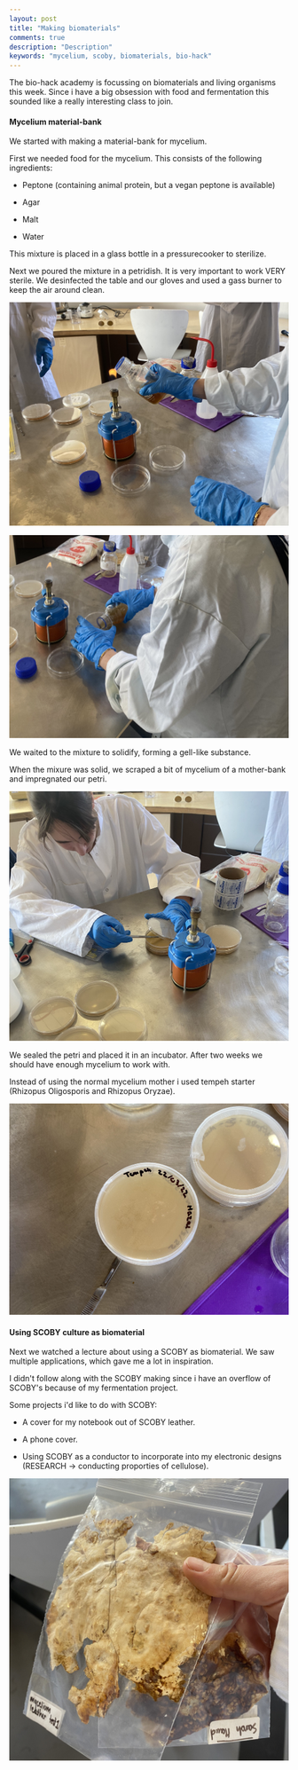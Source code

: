 ```yaml
---
layout: post
title: "Making biomaterials"
comments: true
description: "Description"
keywords: "mycelium, scoby, biomaterials, bio-hack"
---
```


The bio-hack academy is focussing on biomaterials and living organisms this week. Since i have a big obsession with food and fermentation this sounded like a really interesting class to join. 

#### Mycelium material-bank

We started with making a material-bank for mycelium. 

First we needed food for the mycelium. This consists of the following ingredients:

- Peptone (containing animal protein, but a vegan peptone is available)

- Agar

- Malt

- Water

This mixture is placed in a glass bottle in a pressurecooker to sterilize. 

Next we poured the mixture in a petridish. It is very important to work VERY sterile. We desinfected the table and our gloves and used a gass burner to keep the air around clean. 

![Bio01](/assets/images/2022-03-22-biomaterials/bio01.jpg) 

![Bio02](/assets/images/2022-03-22-biomaterials/bio02.jpg) 

We waited to the mixture to solidify, forming a gell-like substance. 

When the mixure was solid, we scraped a bit of mycelium of a mother-bank and impregnated our petri. 

![Bio03](/assets/images/2022-03-22-biomaterials/bio03.jpg) 

We sealed the petri and placed it in an incubator. After two weeks we should have enough mycelium to work with. 

Instead of using the normal mycelium mother i used tempeh starter (Rhizopus Oligosporis and Rhizopus Oryzae).

![Bio04](/assets/images/2022-03-22-biomaterials/bio04.jpg) 

#### Using SCOBY culture as biomaterial

Next we watched a lecture about using a SCOBY as biomaterial. We saw multiple applications, which gave me a lot in inspiration. 

I didn't follow along with the SCOBY making since i have an overflow of SCOBY's because of my fermentation project. 

Some projects i'd like to do with SCOBY:

- A cover for my notebook out of SCOBY leather.

- A phone cover.

- Using SCOBY as a conductor to incorporate into my electronic designs (RESEARCH -> conducting proporties of cellulose). 

![Bio05](/assets/images/2022-03-22-biomaterials/bio05.jpg) 